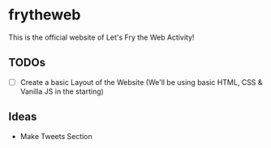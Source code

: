 # frytheweb
This is the official website of Let's Fry the Web Activity!


## TODOs
- [ ] Create a basic Layout of the Website (We'll be using basic HTML, CSS & Vanilla JS in the starting)


## Ideas
- Make Tweets Section  
